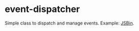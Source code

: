 # event-dispatcher

Simple class to dispatch and manage events. Example: [JSBin](http://jsbin.com/hayimu/edit?js,console).
